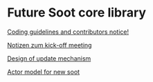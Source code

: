 # Future Soot core library

[Coding guidelines and contributors notice!](../../wiki/contribution-to-soot-reloaded)

[Notizen zum kick-off meeting](../../wiki/kickoff-meeting)

[Design of update mechanism](../../wiki/Design-of-update-mechanism)

[Actor model for new soot ](../../wiki/Actor-model-for-new-soot)
